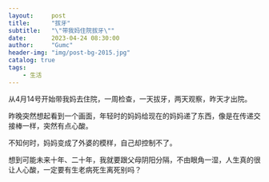 ```yaml
---
layout:     post
title:      "拔牙"
subtitle:   "\"带我妈住院拔牙\""
date:       2023-04-24 08:30:00
author:     "Gumc"
header-img: "img/post-bg-2015.jpg"
catalog: true
tags:
    - 生活
---
```

从4月14号开始带我妈去住院，一周检查，一天拔牙，两天观察，昨天才出院。

昨晚突然想起看到一个画面，年轻时的妈妈给现在的妈妈递了东西，像是在传递交接棒一样，突然有点心酸。

不知何时，妈妈变成了外婆的模样，自己却控制不了。

想到可能未来十年、二十年，我就要跟父母阴阳分隔，不由眼角一湿，人生真的很让人心酸，一定要有生老病死生离死别吗？
